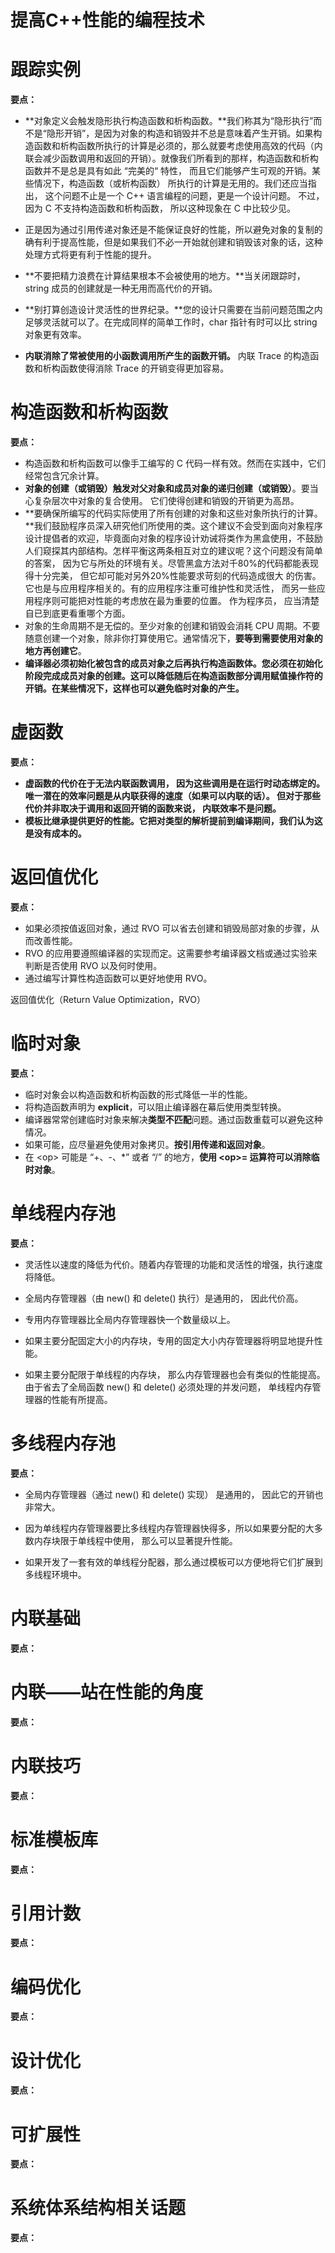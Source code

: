 # 提高C++性能的编程技术

# 跟踪实例

**要点：**

- **对象定义会触发隐形执行构造函数和析构函数。**我们称其为“隐形执行”而不是“隐形开销”，是因为对象的构造和销毁并不总是意味着产生开销。如果构造函数和析构函数所执行的计算是必须的，那么就要考虑使用高效的代码（内联会减少函数调用和返回的开销）。就像我们所看到的那样，构造函数和析构函数并不是总是具有如此 “完美的“ 特性， 而且它们能够产生可观的开销。某些情况下，构造函数（或析构函数） 所执行的计算是无用的。我们还应当指出， 这个问题不止是一个 C++ 语言编程的问题，更是一个设计问题。 不过，因为 C 不支持构造函数和析构函数， 所以这种现象在 C 中比较少见。

- 正是因为通过引用传递对象还是不能保证良好的性能，所以避免对象的复制的确有利于提高性能，但是如果我们不必一开始就创建和销毁该对象的话，这种处理方式将更有利于性能的提升。
- **不要把精力浪费在计算结果根本不会被使用的地方。**当关闭跟踪时，string 成员的创建就是一种无用而高代价的开销。
- **别打算创造设计灵活性的世界纪录。**您的设计只需要在当前问题范围之内足够灵活就可以了。在完成同样的简单工作时，char 指针有时可以比 string 对象更有效率。
- **内联消除了常被使用的小函数调用所产生的函数开销。** 内联 Trace 的构造函数和析构函数使得消除 Trace 的开销变得更加容易。



# 构造函数和析构函数

**要点：**

- 构造函数和析构函数可以像手工编写的 C 代码一样有效。然而在实践中，它们经常包含冗余计算。
- **对象的创建（或销毁）触发对父对象和成员对象的递归创建（或销毁）**。要当心复杂层次中对象的复合使用。 它们使得创建和销毁的开销更为高昂。
- **要确保所编写的代码实际使用了所有创建的对象和这些对象所执行的计算。**我们鼓励程序员深入研究他们所使用的类。这个建议不会受到面向对象程序设计提倡者的欢迎，毕竟面向对象的程序设计劝诫将类作为黑盒使用，不鼓励人们窥探其内部结构。怎样平衡这两条相互对立的建议呢？这个问题没有简单的答案， 因为它与所处的环境有关。尽管黑盒方法对千80%的代码都能表现得十分完美， 但它却可能对另外20%性能要求苛刻的代码造成很大 的伤害。它也是与应用程序相关的。有的应用程序注重可维护性和灵活性， 而另一些应用程序则可能把对性能的考虑放在最为重要的位置。 作为程序员， 应当清楚自已到底更看重哪个方面。
- 对象的生命周期不是无偿的。至少对象的创建和销毁会消耗 CPU 周期。不要随意创建一个对象，除非你打算使用它。通常情况下，**要等到需要使用对象的地方再创建它**。
- **编译器必须初始化被包含的成员对象之后再执行构造函数体。您必须在初始化阶段完成成员对象的创建。这可以降低随后在构造函数部分调用赋值操作符的开销。在某些情况下，这样也可以避免临时对象的产生。**



# 虚函数

**要点：**

- **虚函数的代价在于无法内联函数调用， 因为这些调用是在运行时动态绑定的。 唯一潜在的效率问题是从内联获得的速度（如果可以内联的话）。 但对于那些代价并非取决于调用和返回开销的函数来说， 内联效率不是问题。**
- **模板比继承提供更好的性能。它把对类型的解析提前到编译期间，我们认为这是没有成本的。**



# 返回值优化

**要点：**

- 如果必须按值返回对象，通过 RVO 可以省去创建和销毁局部对象的步骤，从而改善性能。
- RVO 的应用要遵照编译器的实现而定。这需要参考编译器文档或通过实验来判断是否使用 RVO 以及何时使用。
- 通过编写计算性构造函数可以更好地使用 RVO。

返回值优化（Return Value Optimization，RVO）



# 临时对象

**要点：**

- 临时对象会以构造函数和析构函数的形式降低一半的性能。
- 将构造函数声明为 **explicit**，可以阻止编译器在幕后使用类型转换。
- 编译器常常创建临时对象来解决**类型不匹配**问题。通过函数重载可以避免这种情况。
- 如果可能，应尽量避免使用对象拷贝。**按引用传递和返回对象**。
- 在 \<op> 可能是 “+、-、*” 或者 “/” 的地方，**使用 \<op>= 运算符可以消除临时对象**。



# 单线程内存池

**要点：**

- 灵活性以速度的降低为代价。随着内存管理的功能和灵活性的增强，执行速度将降低。

- 全局内存管理器（由 new() 和 delete() 执行）是通用的， 因此代价高。

- 专用内存管理器比全局内存管理器快一个数量级以上。
- 如果主要分配固定大小的内存块，专用的固定大小内存管理器将明显地提升性能。
- 如果主要分配限于单线程的内存块， 那么内存管理器也会有类似的性能提高。 由于省去了全局函数 new() 和 delete() 必须处理的并发问题， 单线程内存管理器的性能有所提高。



# 多线程内存池

**要点：**

- 全局内存管理器（通过 new() 和 delete() 实现） 是通用的， 因此它的开销也非常大。

- 因为单线程内存管理器要比多线程内存管理器快得多，所以如果要分配的大多数内存块限于单线程中使用， 那么可以显著提升性能。
- 如果开发了一套有效的单线程分配器，那么通过模板可以方便地将它们扩展到多线程环境中。



# 内联基础

**要点：**





# 内联——站在性能的角度

**要点：**





# 内联技巧

**要点：**





# 标准模板库

**要点：**





# 引用计数

**要点：**





# 编码优化

**要点：**





# 设计优化

**要点：**





# 可扩展性

**要点：**





# 系统体系结构相关话题

**要点：**





